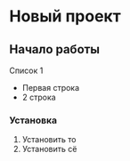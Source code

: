# Новый проект
## Начало работы
Список 1
* Первая строка
* 2 строка
### Установка
1. Установить то
1. Установить сё
